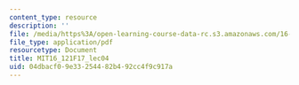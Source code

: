 ```yaml
---
content_type: resource
description: ''
file: /media/https%3A/open-learning-course-data-rc.s3.amazonaws.com/16-121-analytical-subsonic-aerodynamics-fall-2017/04dbacf09e33254482b492cc4f9c917a_MIT16_121F17_lec04.pdf
file_type: application/pdf
resourcetype: Document
title: MIT16_121F17_lec04
uid: 04dbacf0-9e33-2544-82b4-92cc4f9c917a
---
```

